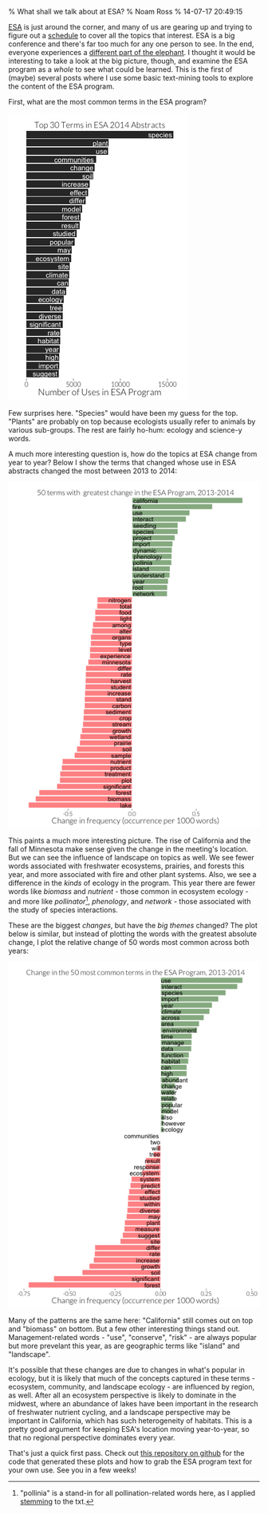 % What shall we talk about at ESA?
% Noam Ross
% 14-07-17 20:49:15



[ESA](http://esa.org/am/) is just around the corner, and many of us are gearing
up and trying to figure out a [schedule](http://eco.confex.com/eco/2014/schedule/index.cgi)
to cover all the topics that interest.  ESA is a big conference and there's far
too much for any one person to see.  In the end, everyone experiences a [different part of the elephant](http://en.wikipedia.org/wiki/Blind_men_and_an_elephant).  I thought it would be interesting to take a look at the big picture, though,
and examine the ESA program as a  *whole* to see what could be learned.  This
is the first of (maybe) several posts where I use some basic text-mining tools
to explore the content of the ESA program.




First, what are the most common terms in the ESA program?






![](figure/plot1.png) 

Few surprises here.  "Species" would have been my guess for the top.  "Plants"
are probably on top because ecologists usually refer to animals by various
sub-groups.  The rest are fairly ho-hum: ecology and science-y words.

A much more interesting question is, how do the topics at ESA change from year
to year? Below I show the terms that changed whose use in ESA abstracts changed 
the most between 2013 to 2014:

![](figure/mung.png) 

This paints a much more interesting picture.  The rise of California
and the fall of Minnesota make sense given the change in the meeting's location.
But we can see the influence of landscape on topics as well.  We see fewer
words associated with freshwater ecosystems, prairies, and forests this year,
and more associated with fire and other plant systems. Also, we see a difference
in the *kinds* of ecology in the program. This year there are fewer words
like *biomass* and *nutrient* - those common in ecosystem ecology - and more
like *pollinator*[^1], *phenology*, and *network* - those associated with
the study of species interactions.

[^1]: "pollinia" is a stand-in for all pollination-related words here, as I
applied [stemming](http://en.wikipedia.org/wiki/Stemming) to the txt.

These are the biggest *changes*, but have the *big themes* changed?  The plot
below is similar, but instead of plotting the words with the greatest absolute
change, I plot the relative change of 50 words most common across both years:

![](figure/big.png) 

Many of the patterns are the same here: "California" still comes out on top and
"biomass" on bottom.  But a few other interesting things stand out.  Management-related
words - "use", "conserve", "risk" - are always popular but more prevelant this year,
as are geographic terms like "island" and "landscape".

It's possible that these changes are due to changes in what's popular in ecology,
but it is likely that much of the concepts captured in these terms - ecosystem,
community, and landscape ecology - are influenced by region, as well.  After all
an ecosystem perspective is likely to dominate in the midwest, where an abundance
of lakes have been important in the research of freshwater nutrient cycling,
and a landscape perspective may be important in California, which has such
heterogeneity of habitats.  This is a pretty good argument for keeping ESA's
location moving year-to-year, so that no regional perspective dominates every
year.

That's just a quick first pass.  Check out [this repository on github]() for the
code that generated these plots and how to grab the ESA program text for your
own use.  See you in a few weeks!
